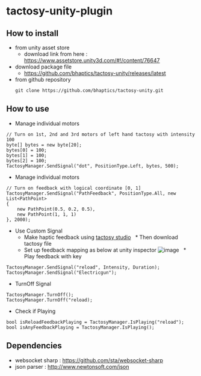 # tactosy-unity-plugin
## How to install
* from unity asset store 
   * download link from here : 	https://www.assetstore.unity3d.com/#!/content/76647
* download package file
   * https://github.com/bhaptics/tactosy-unity/releases/latest
* from github repository 
    ```
    git clone https://github.com/bhaptics/tactosy-unity.git
    ```

## How to use
* Manage individual motors 
```
// Turn on 1st, 2nd and 3rd motors of left hand tactosy with intensity 100
byte[] bytes = new byte[20];
bytes[0] = 100;
bytes[1] = 100;
bytes[2] = 100;
TactosyManager.SendSignal("dot", PositionType.Left, bytes, 500);
```
* Manage individual motors 
```
// Turn on feedback with logical coordinate [0, 1]
TactosyManager.SendSignal("PathFeedback", PositionType.All, new List<PathPoint>
{
    new PathPoint(0.5, 0.2, 0.5),
    new PathPoint(1, 1, 1)
}, 2000);

```


* Use Custom Signal 
   * Make haptic feedback using [tactosy studio](https://studio.bhaptics.com)
   * Then download tactosy file
   * Set up feedback mapping as below at unity inspector
   ![image](https://github.com/bhaptics/tactosy-unity/raw/master/Images/feedback_mapping.png)
   * Play feedback with key
```
TactosyManager.SendSignal("reload", Intensity, Duration);
TactosyManager.SendSignal("Electricgun");
```

* TurnOff Signal 
```
TactosyManager.TurnOff();
TactosyManager.TurnOff("reload);
```

* Check if Playing
```
bool isReloadFeedbackPlaying = TactosyManager.IsPlaying("reload");
bool isAnyFeedbackPlaying = TactosyManager.IsPlaying();
```

## Dependencies 
* websocket sharp : https://github.com/sta/websocket-sharp
* json parser : http://www.newtonsoft.com/json

